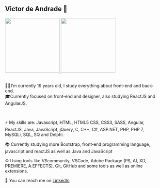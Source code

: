 ## Victor de Andrade :wave:

<div>
  <a href="https://github.com/victorandrade11/github-readme-stats">
    <img height="180em" src="https://github-readme-stats.vercel.app/api?username=victorandrade11&show_icons=true&theme=dark" />
  </a>
  <a href="https://github.com/victorandrade11/convoychat">
    <img height="180em" src="https://github-readme-stats.vercel.app/api/top-langs/?username=victorandrade11&layout=compact&theme=dark" />
  </a>
</div>

<br>

👦🏻I'm currently 19 years old, I study everything about front-end and back-end.<br>
🎓Currently focused on front-end and designer, also studying ReactJS and AngularJS.<br>

<br>

:zap: My skills are: Javascript, HTML, HTML5 CSS, CSS3, SASS, Angular, ReactJS, Java, JavaScript, jQuery, C, C++, C#, ASP.NET, PHP, PHP 7, MySQLi, SQL, SQ and Delphi.<br>

:books: Currently studying more Bootstrap, front-end programming language, javascript and reactJS as well as Java and JavaScript

:gear: Using tools like VScommunity, VSCode, Adobe Package (PS, AI, XD, PREMIERE, A.EFFECTS), Git, GitHub and some tools as well as online extensions.<br>

:envelope_with_arrow: You can reach me on [LinkedIn](https://www.linkedin.com/in/victordeandrade11/)

<br>

